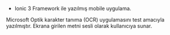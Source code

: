 - Ionic 3 Framework ile yazılmış mobile uygulama.

Microsoft Optik karakter tanıma (OCR) uygulamasını test amacıyla yazılmıştır. Ekrana girilen metni sesli olarak kullanıcıya sunar.
